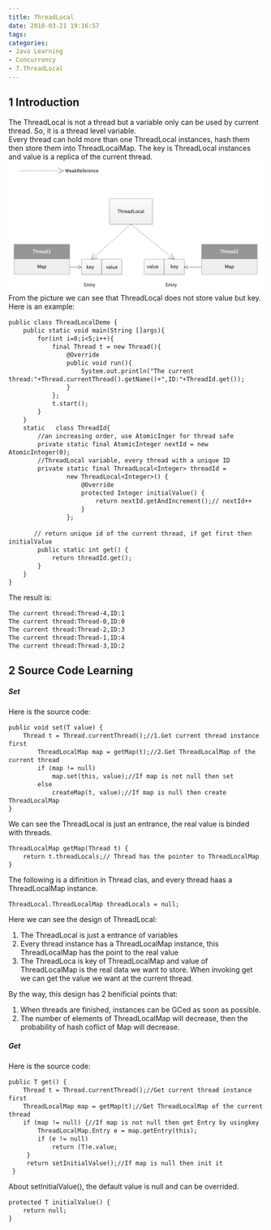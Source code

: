 ```yaml
---
title: ThreadLocal
date: 2018-03-21 19:16:57
tags:
categories:
- Java Learning
- Concurrency
- 7.ThreadLocal
---
```

## 1 Introduction
The ThreadLocal is not a thread but a variable only can be used by current thread. So, it is a thread level variable.<br>
Every thread can hold more than one ThreadLocal instances, hash them then store them into ThreadLocalMap. The key is ThreadLocal instances and value is a replica of the current thread. 
![](Concurrency-Java-ThreadLocal/1.png)
From the picture we can see that ThreadLocal does not store value but key.<br>
Here is an example:

	public class ThreadLocalDemo {
	    public static void main(String []args){
	        for(int i=0;i<5;i++){
	            final Thread t = new Thread(){
	                @Override
	                public void run(){
	                    System.out.println("The current thread:"+Thread.currentThread().getName()+",ID:"+ThreadId.get());
	                }
	            };
	            t.start();
	        }
	    }
	    static   class ThreadId{
	        //an increasing order, use AtomicInger for thread safe
	        private static final AtomicInteger nextId = new AtomicInteger(0);
	        //ThreadLocal variable, every thread with a unique ID
	        private static final ThreadLocal<Integer> threadId =
	                new ThreadLocal<Integer>() {
	                    @Override
	                    protected Integer initialValue() {
	                        return nextId.getAndIncrement();// nextId++
	                    }
	                };
	
	       // return unique id of the current thread, if get first then initialValue
	        public static int get() {
	            return threadId.get();
	        }
	    }
	} 

The result is:

	The current thread:Thread-4,ID:1
	The current thread:Thread-0,ID:0
	The current thread:Thread-2,ID:3
	The current thread:Thread-1,ID:4
	The current thread:Thread-3,ID:2 

## 2 Source Code Learning
##### Set
Here is the source code:

	public void set(T value) {
    	Thread t = Thread.currentThread();//1.Get current thread instance first
    	    ThreadLocalMap map = getMap(t);//2.Get ThreadLocalMap of the current thread
    	    if (map != null)
    	        map.set(this, value);//If map is not null then set
        	else
            	createMap(t, value);//If map is null then create ThreadLocalMap
    }

We can see the ThreadLocal is just an entrance, the real value is binded with threads.

	ThreadLocalMap getMap(Thread t) {
	    return t.threadLocals;// Thread has the pointer to ThreadLocalMap
	}

The following is a difinition in Thread clas, and every thread haas a ThreadLocalMap instance. 
	
	ThreadLocal.ThreadLocalMap threadLocals = null;

Here we can see the design of ThreadLocal:

1. The ThreadLocal is just a entrance of variables 
2. Every thread instance has a ThreadLocalMap instance, this ThreadLocalMap has the point to the real value 
3. The ThreadLoca is key of ThreadLocalMap and value of ThreadLocalMap is the real data we want to store. When invoking get we can get the value we want at the current thread.  

By the way, this design has 2 benificial points that:

1. When threads are finished, instances can be GCed as soon as possible.
2. The number of elements of ThreadLocalMap will decrease, then the probability of hash coflict of Map will decrease.

##### Get
Here is the source code:

	public T get() {
	    Thread t = Thread.currentThread();//Get current thread instance first
        ThreadLocalMap map = getMap(t);//Get ThreadLocalMap of the current thread
        if (map != null) {//If map is not null then get Entry by usingkey
            ThreadLocalMap.Entry e = map.getEntry(this);
            if (e != null)
                return (T)e.value;
         }
         return setInitialValue();//If map is null then init it
     }

About setInitialValue(), the default value is null and can be overrided.

	protected T initialValue() {
        return null;
    }

